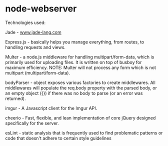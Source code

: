 # node-webserver

Technologies used:

Jade - www.jade-lang.com

Express.js -  basically helps you manage everything, from routes, to handling requests and views.

Multer - a node.js middleware for handling multipart/form-data, which is primarily used for uploading files. It is written on top of busboy for maximum efficiency.
NOTE: Multer will not process any form which is not multipart (multipart/form-data).

bodyParser -  object exposes various factories to create middlewares. All middlewares will populate the req.body property with the parsed body, or an empty object ({}) if there was no body to parse (or an error was returned).

imgur - A Javascript client for the Imgur API.

cheerio - Fast, flexible, and lean implementation of core jQuery designed specifically for the server.

esLint - static analysis that is frequently used to find problematic patterns or code that doesn't adhere to certain style guidelines
